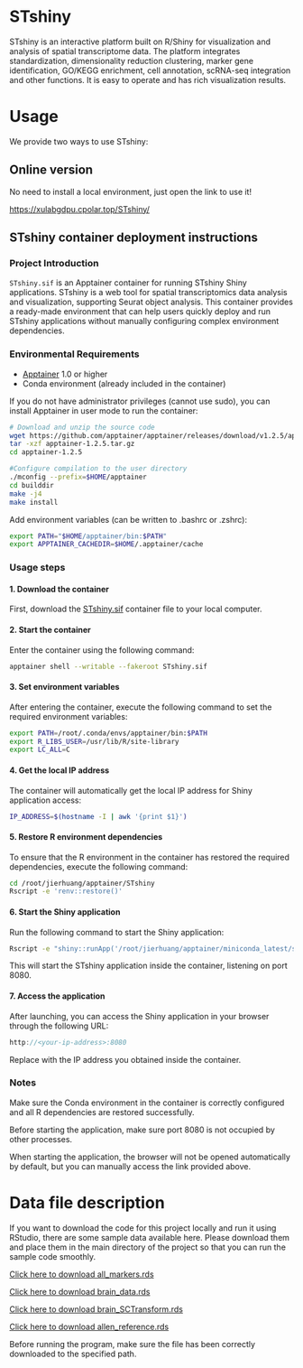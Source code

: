 # STshiny
STshiny is an interactive platform built on R/Shiny for visualization and analysis of spatial transcriptome data. The platform integrates standardization, dimensionality reduction clustering, marker gene identification, GO/KEGG enrichment, cell annotation, scRNA-seq integration and other functions. It is easy to operate and has rich visualization results.

# Usage

We provide two ways to use STshiny:

## Online version 

No need to install a local environment, just open the link to use it!

https://xulabgdpu.cpolar.top/STshiny/

## STshiny container deployment instructions
### Project Introduction
`STshiny.sif` is an Apptainer container for running STshiny Shiny applications. STshiny is a web tool for spatial transcriptomics data analysis and visualization, supporting Seurat object analysis. This container provides a ready-made environment that can help users quickly deploy and run STshiny applications without manually configuring complex environment dependencies.
### Environmental Requirements
- [Apptainer](https://apptainer.org/docs/user/main/quick_start.html) 1.0 or higher
- Conda environment (already included in the container)

If you do not have administrator privileges (cannot use sudo), you can install Apptainer in user mode to run the container:
```bash
# Download and unzip the source code
wget https://github.com/apptainer/apptainer/releases/download/v1.2.5/apptainer-1.2.5.tar.gz
tar -xzf apptainer-1.2.5.tar.gz
cd apptainer-1.2.5

#Configure compilation to the user directory
./mconfig --prefix=$HOME/apptainer
cd builddir
make -j4
make install
```
Add environment variables (can be written to .bashrc or .zshrc):
```bash
export PATH="$HOME/apptainer/bin:$PATH"
export APPTAINER_CACHEDIR=$HOME/.apptainer/cache
```

### Usage steps

#### 1. Download the container

First, download the [STshiny.sif](https://drive.google.com/file/d/1ft0aPGPHieA3wpvTImTaq6aWkAgeXpoH/view?usp=sharing) container file to your local computer.

#### 2. Start the container

Enter the container using the following command:

```bash
apptainer shell --writable --fakeroot STshiny.sif
```

#### 3. Set environment variables
After entering the container, execute the following command to set the required environment variables:
```bash
export PATH=/root/.conda/envs/apptainer/bin:$PATH
export R_LIBS_USER=/usr/lib/R/site-library
export LC_ALL=C
```

#### 4. Get the local IP address
The container will automatically get the local IP address for Shiny application access:
```bash
IP_ADDRESS=$(hostname -I | awk '{print $1}')
```
#### 5. Restore R environment dependencies
To ensure that the R environment in the container has restored the required dependencies, execute the following command:
```bash
cd /root/jierhuang/apptainer/STshiny
Rscript -e 'renv::restore()'
```
#### 6. Start the Shiny application
Run the following command to start the Shiny application:
```bash
Rscript -e "shiny::runApp('/root/jierhuang/apptainer/miniconda_latest/srv/shiny-server/STshiny/', host = '$IP_ADDRESS', port = 8080, launch.browser = FALSE)"
```
This will start the STshiny application inside the container, listening on port 8080.

#### 7. Access the application
After launching, you can access the Shiny application in your browser through the following URL:
```cpp
http://<your-ip-address>:8080
```
Replace <your-ip-address> with the IP address you obtained inside the container.

### Notes
Make sure the Conda environment in the container is correctly configured and all R dependencies are restored successfully.

Before starting the application, make sure port 8080 is not occupied by other processes.

When starting the application, the browser will not be opened automatically by default, but you can manually access the link provided above.


# Data file description

If you want to download the code for this project locally and run it using RStudio, there are some sample data available here. Please download them and place them in the main directory of the project so that you can run the sample code smoothly.

[Click here to download all_markers.rds](https://drive.google.com/file/d/1MnQSfd8r8uHKpd7MtJUiezw93l161RcU/view?usp=drive_link)

[Click here to download brain_data.rds](https://drive.google.com/file/d/1s1u45Byk___xBGXhSobNlO3T0W8j7AN2/view?usp=drive_link)

[Click here to download brain_SCTransform.rds](https://drive.google.com/file/d/1e7_gaXrAnIuiyRnUh6Gzb2fm9K17Nz8i/view?usp=drive_link)

[Click here to download allen_reference.rds](https://drive.google.com/file/d/1gdrb94g3CPkFEmCEGtRAhYx5Mlvlp5mf/view?usp=drive_link)

Before running the program, make sure the file has been correctly downloaded to the specified path.





